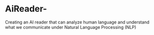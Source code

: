 # AiReader-
Creating an AI reader that can analyze human language and understand what we communicate under Natural Language Processing (NLP)
